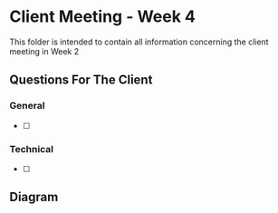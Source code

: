 # Client Meeting - Week 4
This folder is intended to contain all information concerning the client meeting in Week 2

## Questions For The Client

### General
- [ ] 


### Technical
- [ ] 


## Diagram
